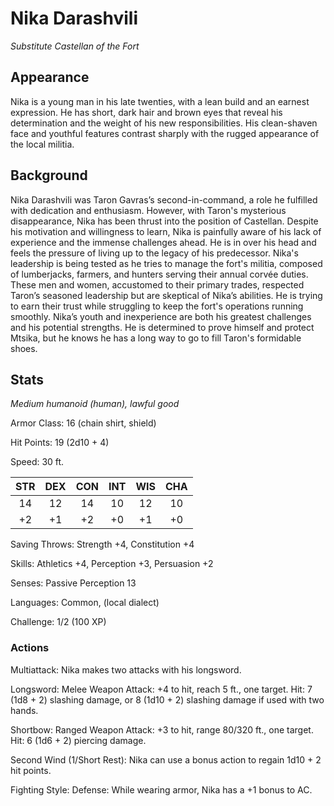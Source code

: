 # Nika Darashvili
_Substitute Castellan of the Fort_

## Appearance
Nika is a young man in his late twenties, with a lean build and an earnest expression. He has short, dark hair and brown eyes that reveal his determination and the weight of his new responsibilities. His clean-shaven face and youthful features contrast sharply with the rugged appearance of the local militia.

## Background
Nika Darashvili was Taron Gavras’s second-in-command, a role he fulfilled with dedication and enthusiasm. However, with Taron's mysterious disappearance, Nika has been thrust into the position of Castellan. Despite his motivation and willingness to learn, Nika is painfully aware of his lack of experience and the immense challenges ahead. He is in over his head and feels the pressure of living up to the legacy of his predecessor.
Nika's leadership is being tested as he tries to manage the fort's militia, composed of lumberjacks, farmers, and hunters serving their annual corvée duties. These men and women, accustomed to their primary trades, respected Taron’s seasoned leadership but are skeptical of Nika’s abilities. He is trying to earn their trust while struggling to keep the fort's operations running smoothly. Nika’s youth and inexperience are both his greatest challenges and his potential strengths. He is determined to prove himself and protect Mtsika, but he knows he has a long way to go to fill Taron's formidable shoes.

## Stats
_Medium humanoid (human), lawful good_

Armor Class: 16 (chain shirt, shield)

Hit Points: 19 (2d10 + 4)

Speed: 30 ft.

| STR | DEX | CON | INT | WIS | CHA |
|:---:|:---:|:---:|:---:|:---:|:---:|
|14   |12   |14   |10   |12   |10   |
|+2   |+1   |+2   |+0   |+1   |+0   |

Saving Throws: Strength +4, Constitution +4

Skills: Athletics +4, Perception +3, Persuasion +2

Senses: Passive Perception 13

Languages: Common, (local dialect)

Challenge: 1/2 (100 XP)

### Actions
Multiattack: Nika makes two attacks with his longsword.

Longsword: Melee Weapon Attack: +4 to hit, reach 5 ft., one target. Hit: 7 (1d8 + 2) slashing damage, or 8 (1d10 + 2) slashing damage if used with two hands.

Shortbow: Ranged Weapon Attack: +3 to hit, range 80/320 ft., one target. Hit: 6 (1d6 + 2) piercing damage.

Second Wind (1/Short Rest): Nika can use a bonus action to regain 1d10 + 2 hit points.

Fighting Style: Defense: While wearing armor, Nika has a +1 bonus to AC.
